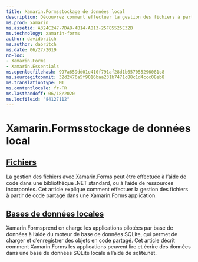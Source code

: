 ```yaml
---
title: Xamarin.Formsstockage de données local
description: Découvrez comment effectuer la gestion des fichiers à partir de Xamarin.Forms code partagé et comment lire et écrire des données dans une base de données SQLite locale à l’aide de sqlite.net.
ms.prod: xamarin
ms.assetid: A324C247-7DA8-4B14-A813-25F85525E32B
ms.technology: xamarin-forms
author: davidbritch
ms.author: dabritch
ms.date: 06/27/2019
no-loc:
- Xamarin.Forms
- Xamarin.Essentials
ms.openlocfilehash: 997a659dd01e410f791af28d1b657055296081c8
ms.sourcegitcommit: 32d2476a5f9016baa231b7471c88c1d4ccc08eb8
ms.translationtype: MT
ms.contentlocale: fr-FR
ms.lasthandoff: 06/18/2020
ms.locfileid: "84127112"
---
```

# <a name="xamarinforms-local-data-storage"></a>Xamarin.Formsstockage de données local

## <a name="files"></a>[Fichiers](files.md)

La gestion des fichiers avec Xamarin.Forms peut être effectuée à l’aide de code dans une bibliothèque .NET standard, ou à l’aide de ressources incorporées. Cet article explique comment effectuer la gestion des fichiers à partir de code partagé dans une Xamarin.Forms application.

## <a name="local-databases"></a>[Bases de données locales](databases.md)

Xamarin.Formsprend en charge les applications pilotées par base de données à l’aide du moteur de base de données SQLite, qui permet de charger et d’enregistrer des objets en code partagé. Cet article décrit comment Xamarin.Forms les applications peuvent lire et écrire des données dans une base de données SQLite locale à l’aide de sqlite.net.
